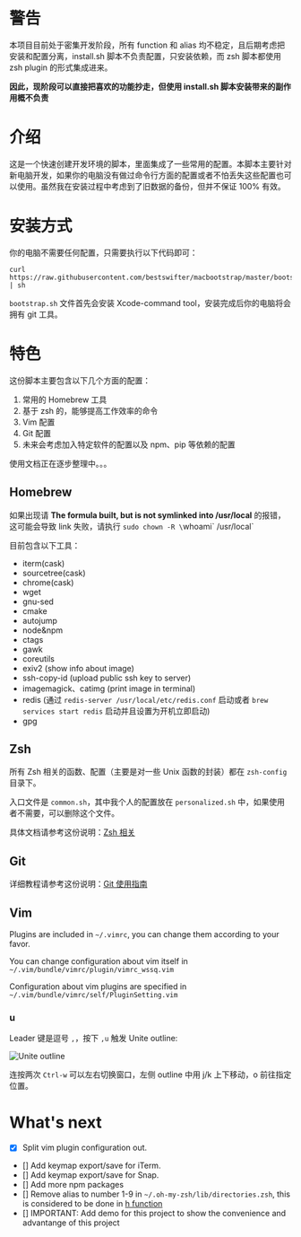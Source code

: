 # 警告

本项目目前处于密集开发阶段，所有 function 和 alias 均不稳定，且后期考虑把安装和配置分离，install.sh 脚本不负责配置，只安装依赖，而 zsh 脚本都使用  zsh plugin 的形式集成进来。

**因此，现阶段可以直接把喜欢的功能抄走，但使用 install.sh 脚本安装带来的副作用概不负责**

#  介绍

这是一个快速创建开发环境的脚本，里面集成了一些常用的配置。本脚本主要针对新电脑开发，如果你的电脑没有做过命令行方面的配置或者不怕丢失这些配置也可以使用。虽然我在安装过程中考虑到了旧数据的备份，但并不保证 100% 有效。

#  安装方式

你的电脑不需要任何配置，只需要执行以下代码即可：

```shell
curl https://raw.githubusercontent.com/bestswifter/macbootstrap/master/bootstrap.sh | sh
```

`bootstrap.sh` 文件首先会安装 Xcode-command tool，安装完成后你的电脑将会拥有 git 工具。

#  特色

 这份脚本主要包含以下几个方面的配置：

 1. 常用的 Homebrew 工具
 2. 基于 zsh 的，能够提高工作效率的命令
 3. Vim 配置
 4. Git 配置
 5. 未来会考虑加入特定软件的配置以及 npm、pip 等依赖的配置


 使用文档正在逐步整理中。。。

## Homebrew

如果出现请 **The formula built, but is not symlinked into /usr/local** 的报错，这可能会导致 link 失败，请执行 `sudo chown -R \`whoami\` /usr/local`

目前包含以下工具：

* iterm(cask)
* sourcetree(cask)
* chrome(cask)
* wget
* gnu-sed
* cmake
* autojump
* node&npm
* ctags
* gawk
* coreutils
* exiv2 (show info about image)
* ssh-copy-id (upload public ssh key to server)
* imagemagick、catimg (print image in terminal)
* redis  (通过 `redis-server /usr/local/etc/redis.conf` 启动或者 `brew services start redis` 启动并且设置为开机立即启动)
* gpg

## Zsh
   
所有 Zsh 相关的函数、配置（主要是对一些 Unix 函数的封装）都在 `zsh-config` 目录下。

入口文件是 `common.sh`，其中我个人的配置放在 `personalized.sh` 中，如果使用者不需要，可以删除这个文件。

具体文档请参考这份说明：[Zsh 相关](./doc/zsh.md)

## Git

详细教程请参考这份说明：[Git 使用指南](./doc/git.md)

## Vim

Plugins are included in `~/.vimrc`, you can change them according to your favor.

You can change configuration about vim itself in `~/.vim/bundle/vimrc/plugin/vimrc_wssq.vim`

Configuration about vim plugins are specified in `~/.vim/bundle/vimrc/self/PluginSetting.vim`

### <Leader>u

Leader 键是逗号 `,`，按下 `,u` 触发 Unite outline:

![Unite outline](http://images.bestswifter.com/1492167290.png)

连按两次 `Ctrl-w` 可以左右切换窗口，左侧 outline 中用 j/k 上下移动，o 前往指定位置。

# What's next

- [x] Split vim plugin configuration out.
- [] Add keymap export/save for iTerm.
- [] Add keymap export/save for Snap.
- [] Add more npm packages
- [] Remove alias to number 1-9 in `~/.oh-my-zsh/lib/directories.zsh`, this is considered to be done in [h function](https://github.com/bestswifter/history)
- [] IMPORTANT: Add demo for this project to show the convenience and advantange of this project
